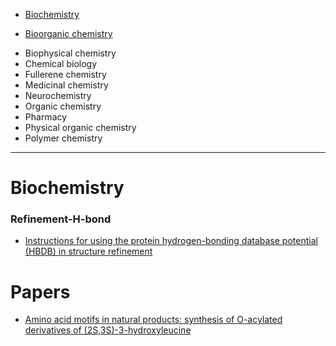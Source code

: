 + [Biochemistry](#biochemistry)
* [Bioorganic chemistry](#bioorganic-chemistry)
+ Biophysical chemistry
+ Chemical biology
+ Fullerene chemistry
+ Medicinal chemistry
+ Neurochemistry
+ Organic chemistry
+ Pharmacy
+ Physical organic chemistry
+ Polymer chemistry

----

# Biochemistry

### Refinement-H-bond
* [Instructions for using the protein hydrogen-bonding database potential (HBDB) in structure refinement](http://spin.niddk.nih.gov/bax/software/HBDB/index.htm)


# Papers
* [Amino acid motifs in natural products: synthesis of O-acylated derivatives of (2S,3S)-3-hydroxyleucine](http://www.ncbi.nlm.nih.gov/pmc/articles/PMC4077382/)
